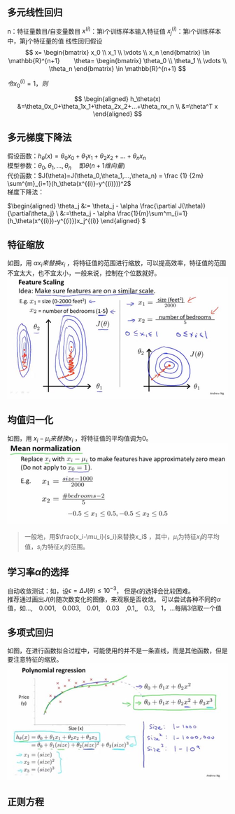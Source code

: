 ## 多元线性回归
n：特征量数目/自变量数目
$x^{(i)}$：第i个训练样本输入特征值
$x^{(i)}_j$：第i个训练样本中，第j个特征量的值
线性回归假设
$$
x=
\begin{bmatrix}
x_0 \\
x_1 \\
\vdots \\
x_n
\end{bmatrix}
\in \mathbb{R}^{n+1}　　
\theta=
\begin{bmatrix}
\theta_0 \\
\theta_1 \\
\vdots \\
\theta_n
\end{bmatrix}
\in \mathbb{R}^{n+1}
$$

$令x_0^{(i)}=1，则$

$$
\begin{aligned}
h_\theta(x)
&=\theta_0x_0+\theta_1x_1+\theta_2x_2+...+\theta_nx_n \\
&=\theta^T x 
\end{aligned}
$$
## 多元梯度下降法
假设函数：$h_\theta(x)=\theta_0x_0+\theta_1x_1+\theta_2x_2+...+\theta_nx_n$</br>
模型参数：$\theta_0,\theta_1,...,\theta_n$　
即$\theta(n+1维向量)$</br>
代价函数：$J(\theta)=J(\theta_0,\theta_1,...,\theta_n) = \frac {1} {2m} \sum^{m}_{i=1}(h_\theta(x^{(i)}-y^{(i)}))^2$</br>
梯度下降法：

$\begin{aligned}
\theta_j &:= \theta_j - \alpha \frac{\partial J(\theta)}{\partial\theta_j} \\
&:=\theta_j - \alpha \frac{1}{m}\sum^m_{i=1}(h_\theta(x^{(i)})-y^{(i)})x_j^{(i)}
\end{aligned}
$
## 特征缩放
如图，用 $\alpha x_i来替换x_i$ ，将特征值的范围进行缩放，可以提高效率，特征值的范围不宜太大，也不宜太小，一般来说，控制在个位数就好。
![特征缩放](5.3FeatureScaling.JPG)
## 均值归一化
如图，用 $x_i-\mu_i来替换x_i$ ，将特征值的平均值调为0。
![均值归一化](5.3MeanNormalization.JPG)

>一般地，用$\frac{x_i-\mu_i}{s_i}来替换x_i$ ，其中，$\mu_i$为特征$x_i$的平均值，$s_i$为特征$x_i$的范围。

## 学习率$\alpha$的选择
自动收敛测试：如，设$\epsilon =\Delta J(\theta) \leq10^{-3}$，
但是$\epsilon$的选择会比较困难。</br>
推荐通过画出$J(\theta)$随次数变化的图像，来观察是否收敛。
可以尝试各种不同的$\alpha$值，如...,　0.001,　0.003,　0.01,　0.03　,0.1,,　0.3,　1，...每隔3倍取一个值
## 多项式回归
如图，在进行函数拟合过程中，可能使用的并不是一条直线，而是其他函数，但是要注意特征的缩放。
![多项式回归](5.5PolynomialRegression.JPG)
## 正则方程
